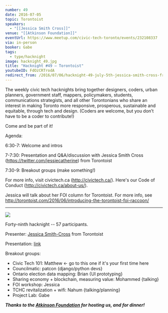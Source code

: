 ```yaml
---
number: 49
date: 2016-07-05
topic: Torontoist
speakers:
  - "[[Jessica Smith Cross]]"
venue: "[[Atkinson Foundation]]"
eventUrl: https://www.meetup.com/civic-tech-toronto/events/232108337
via: in-person
booker: Gabe
tags:
  - type/hacknight
image: hacknight_49.jpg
title: "Hacknight #49 – Torontoist"
youtubeID: FdOzCRTrodA
redirect_from: /2016/07/06/hacknight-49-july-5th-jessica-smith-cross-from-torontoist/
---
```


The weekly civic tech hacknights bring together designers, coders, urban planners, government staff, mappers, policymakers, students, communications strategists, and all other Torontonians who share an interest in making Toronto more responsive, prosperous, sustainable and equitable, through tech and design. (Coders are welcome, but you don’t have to be a coder to contribute!)

Come and be part of it!

Agenda:

6:30-7: Welcome and intros

7-7:30: Presentation and Q&A/discussion with Jessica Smith Cross (https://twitter.com/jessiecatherine) from Torontoist

7:30-9: Breakout groups (make something!)

For more info, visit civictech.ca (http://civictech.ca/).
Here's our Code of Conduct (http://civictech.ca/about-us/).

Jessica will talk about her FOI column for Torontoist. For more info, see http://torontoist.com/2016/06/introducing-the-torontoist-foi-raccoon/

---

![](https://mlydg0vejq30.i.optimole.com/w:827/h:620/q:mauto/f:best/https://civictech.ca/wp-content/uploads/2016/07/jul5.jpg)

Forty-ninth hacknight -- 57 participants.

Presenter: [Jessica Smith-Cross](http://twitter.com/jessiecatherine) from Torontoist

Presentation: [link](https://docs.google.com/presentation/d/1QoYDJf32kVJuY4zQ8otr8K488aTZyRgHYnWKJ7X64Vs/edit?usp=sharing)

Breakout groups:
-   Civic Tech 101: Matthew ← go to this one if it's your first time here
-   Councilmatic: patcon {django/python devs}
-   Ontario election data mapping: Brian {UI prototyping}
-   Sharing economy + blockchain, measuring value: Mohammed {talking}
-   FOI workshop: Jessica
-   TCHC revitalization + wifi: Nahum {talking/planning}
-   Project Lab: Gabe

***Thanks to the [Atkinson Foundation](http://atkinsonfoundation.ca) for hosting us, and for dinner!***